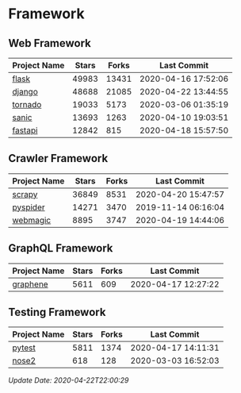 # Framework

## Web Framework

| Project Name | Stars | Forks | Last Commit |
| ------------ | ----- | ----- | ----------- |
| [flask](https://github.com/pallets/flask) | 49983 | 13431 | 2020-04-16 17:52:06 |
| [django](https://github.com/django/django) | 48688 | 21085 | 2020-04-22 13:44:55 |
| [tornado](https://github.com/tornadoweb/tornado) | 19033 | 5173 | 2020-03-06 01:35:19 |
| [sanic](https://github.com/huge-success/sanic) | 13693 | 1263 | 2020-04-10 19:03:51 |
| [fastapi](https://github.com/tiangolo/fastapi) | 12842 | 815 | 2020-04-18 15:57:50 |

## Crawler Framework

| Project Name | Stars | Forks | Last Commit |
| ------------ | ----- | ----- | ----------- |
| [scrapy](https://github.com/scrapy/scrapy) | 36849 | 8531 | 2020-04-20 15:47:57 |
| [pyspider](https://github.com/binux/pyspider) | 14271 | 3470 | 2019-11-14 06:16:04 |
| [webmagic](https://github.com/code4craft/webmagic) | 8895 | 3747 | 2020-04-19 14:44:06 |

## GraphQL Framework

| Project Name | Stars | Forks | Last Commit |
| ------------ | ----- | ----- | ----------- |
| [graphene](https://github.com/graphql-python/graphene) | 5611 | 609 | 2020-04-17 12:27:22 |

## Testing Framework

| Project Name | Stars | Forks | Last Commit |
| ------------ | ----- | ----- | ----------- |
| [pytest](https://github.com/pytest-dev/pytest) | 5811 | 1374 | 2020-04-17 14:11:31 |
| [nose2](https://github.com/nose-devs/nose2) | 618 | 128 | 2020-03-03 16:52:03 |

*Update Date: 2020-04-22T22:00:29*